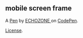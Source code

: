 mobile screen frame
-------------------


A [Pen](https://codepen.io/danilo012/pen/vYQVeqd) by [ECHOZONE ](https://codepen.io/danilo012) on [CodePen](https://codepen.io).

[License](https://codepen.io/license/pen/vYQVeqd).
